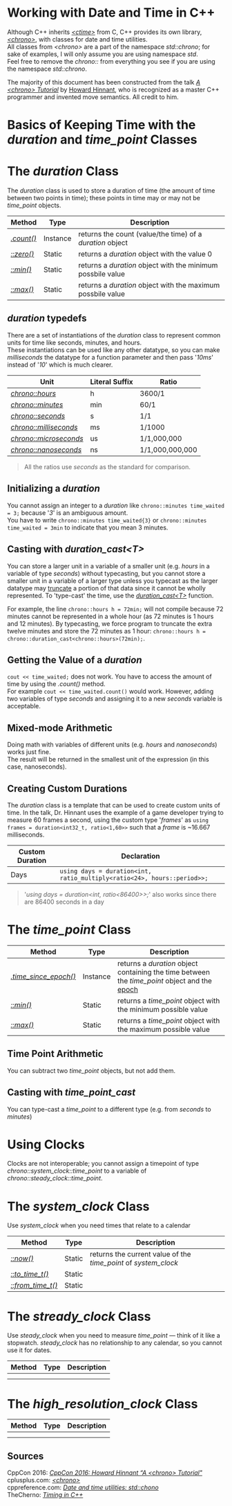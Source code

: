 # Working with Date and Time in C++
Although C++ inherits [_\<ctime\>_](https://www.cplusplus.com/reference/ctime/) from C, C++ provides its own library, [_\<chrono\>_](https://www.cplusplus.com/reference/chrono/), with classes for date and time utilities. <br />
All classes from _\<chrono\>_ are a part of the namespace _std::chrono_; for sake of examples, I will only assume you are using namespace _std_. <br />
Feel free to remove the _chrono::_ from everything you see if you are using the namespace _std::chrono_.

The majority of this document has been constructed from the talk [_A \<chrono\> Tutorial_](https://www.youtube.com/watch?v=P32hvk8b13M) by [Howard Hinnant](https://github.com/HowardHinnant), who is recognized as a master C++ programmer and invented move semantics.  All credit to him.

# Basics of Keeping Time with the _duration_ and _time\_point_ Classes

# The _duration_ Class
The _duration_ class is used to store a duration of time (the amount of time between two points in time); these points in time may or may not 
be _time\_point_ objects.

| Method | Type | Description | 
| ------ | ---- | ----------- | 
| [_.count()_](https://www.cplusplus.com/reference/chrono/duration/count/) | Instance | returns the count (value/the time) of a _duration_ object | 
| [_::zero()_](https://www.cplusplus.com/reference/chrono/duration/zero/) | Static | returns a _duration_ object with the value 0 | 
| [_::min()_](https://www.cplusplus.com/reference/chrono/duration/min/) | Static | returns a _duration_ object with the minimum possbile value | 
| [_::max()_](https://www.cplusplus.com/reference/chrono/duration/max/) | Static | returns a _duration_ object with the maximum possbile value | 

## _duration_ typedefs
There are a set of instantiations of the _duration_ class to represent common units for time like seconds, minutes, and hours. <br />
These instantiations can be used like any other datatype, so you can make _milliseconds_ the datatype for a function parameter and then 
pass '_10ms_' instead of '_10_' which is much clearer.

| Unit | Literal Suffix | Ratio |
| ---- | -------------- | ----- |
| [_chrono::hours_](https://www.cplusplus.com/hours) | h | 3600/1 |
| [_chrono::minutes_](https://www.cplusplus.com/reference/chrono/minutes/) | min | 60/1 |
| [_chrono::seconds_](https://www.cplusplus.com/reference/chrono/seconds/) | s | 1/1 |
| [_chrono::milliseconds_](https://www.cplusplus.com/reference/chrono/milliseconds/) | ms | 1/1000 |
| [_chrono::microseconds_](https://www.cplusplus.com/reference/chrono/microseconds/) | us | 1/1,000,000 |
| [_chrono::nanoseconds_](https://www.cplusplus.com/reference/chrono/nanoseconds/) | ns | 1/1,000,000,000 |
> All the ratios use _seconds_ as the standard for comparison.

## Initializing a _duration_
You cannot assign an integer to a _duration_ like `chrono::minutes time_waited = 3;` because '_3_' is an ambiguous amount. <br />
You have to write `chrono::minutes time_waited{3}` or `chrono::minutes time_waited = 3min` to indicate that you mean 3 minutes. <br />

## Casting with _duration\_cast\<T\>_
You can store a larger unit in a variable of a smaller unit (e.g. _hours_ in a variable of type _seconds_) without typecasting, but you cannot
store a smaller unit in a variable of a larger type unless you typecast as the larger datatype may [truncate](https://techterms.com/definition/truncate)
a portion of that data since it cannot be wholly represented. To 'type-cast' the time, use the [_duration\_cast\<T\>_](https://en.cppreference.com/w/cpp/chrono/duration/duration_cast) function.

For example, the line `chrono::hours h = 72min;` will not compile because 72 minutes cannot be represented in a whole hour (as 72 minutes is 1 hours and 12 minutes).
By typecasting, we force program to truncate the extra twelve minutes and store the 72 minutes as 1 hour: `chrono::hours h = chrono::duration_cast<chrono::hours>(72min);`.

## Getting the Value of a _duration_
`cout << time_waited;` does not work. You have to access the amount of time by using the _.count()_ method. <br />
For example `cout << time_waited.count()` would work. However, adding two variables of type _seconds_ and assigning
it to a new _seconds_ variable is acceptable.

## Mixed-mode Arithmetic
Doing math with variables of different units (e.g. _hours_ and _nanoseconds_) works just fine. <br />
The result will be returned in the smallest unit of the expression (in this case, nanoseconds).

## Creating Custom Durations
The _duration_ class is a template that can be used to create custom units of time. In the talk, Dr. Hinnant uses the example of a game developer trying to measure
60 frames a second, using the custom type '_frames_' as `using frames = duration<int32_t, ratio<1,60>>` such that a _frame_ is ~16.667 milliseconds.

| Custom Duration | Declaration |
| --------------- | ----------- |
| Days | `using days = duration<int, ratio_multiply<ratio<24>, hours::period>>;` |
> '_using days = duration<int, ratio<86400>>;_' also works since there are 86400 seconds in a day

# The _time\_point_ Class
| Method | Type | Description | 
| ------ | ---- | ----------- | 
| [_.time_since_epoch()_](https://www.cplusplus.com/reference/chrono/time_point/time_since_epoch/) | Instance | returns a _duration_ object containing the time between the _time\_point_ object and the [epoch](https://en.wikipedia.org/wiki/Unix_time) |
| [_::min()_](https://www.cplusplus.com/reference/chrono/time_point/min/) | Static | returns a _time\_point_ object with the minimum possible value |
| [_::max()_](https://www.cplusplus.com/reference/chrono/time_point/max/) | Static | returns a _time\_point_ object with the maximum possible value |

## Time Point Arithmetic 
You can subtract two _time\_point_ objects, but not add them.

## Casting with _time\_point\_cast_
You can type-cast a _time\_point_ to a different type (e.g. from _seconds_ to _minutes_)

# Using Clocks
Clocks are not interoperable; you cannot assign a timepoint of type _chrono::system\_clock::time\_point_ to a variable of _chrono::steady\_clock::time\_point_.

# The _system\_clock_ Class
Use _system\_clock_ when you need times that relate to a calendar

| Method | Type | Description | 
| ------ | ---- | ----------- | 
| [_::now()_](https://www.cplusplus.com/reference/chrono/system_clock/now/) | Static | returns the current value of the _time\_point_ of _system\_clock_ |
| [_::to\_time\_t()_](https://www.cplusplus.com/reference/chrono/system_clock/to_time_t/) | Static |  |
| [_::from\_time\_t()_](https://www.cplusplus.com/reference/chrono/system_clock/from_time_t/) | Static |  |

# The _stready\_clock_ Class
Use _steady\_clock_ when you need to measure _time\_point_ — think of it like a stopwatch. _steady\_clock_ has no relationship to any calendar, so you cannot use it for dates.

| Method | Type | Description | 
| ------ | ---- | ----------- | 
|  |  |  |
|  |  |  |

# The _high\_resolution\_clock_ Class
| Method | Type | Description | 
| ------ | ---- | ----------- | 
|  |  |  |
|  |  |  |

## Sources
CppCon 2016: [_CppCon 2016: Howard Hinnant “A \<chrono\> Tutorial"_](https://www.youtube.com/watch?v=P32hvk8b13M) <br />
cplusplus.com: [_\<chrono\>_](https://www.cplusplus.com/reference/chrono/) <br />
cppreference.com: [_Date and time utilities: std::chono_](https://en.cppreference.com/w/cpp/chrono) <br />
TheCherno: [_Timing in C++_](https://www.youtube.com/watch?v=oEx5vGNFrLk) <br />
